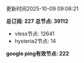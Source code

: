 更新时间2025-10-09 09:06:21

**总订阅: 227**
**总节点: 39112**
- vless节点: 12641
- hysteria2节点: 14

**google ping有效节点: 222**
